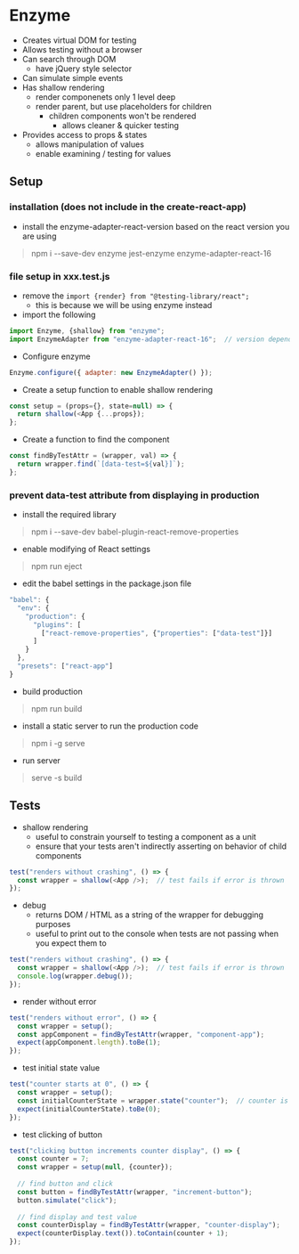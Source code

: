 # Enzyme
- Creates virtual DOM for testing
- Allows testing without a browser
- Can search through DOM
  - have jQuery style selector
- Can simulate simple events
- Has shallow rendering
  - render componenets only 1 level deep
  - render parent, but use placeholders for children
    - children components won't be rendered
      - allows cleaner & quicker testing
- Provides access to props & states
  - allows manipulation of values
  - enable examining / testing for values
## Setup
### installation (does not include in the create-react-app)
- install the enzyme-adapter-react-version based on the react version you are using
> npm i --save-dev enzyme jest-enzyme enzyme-adapter-react-16
### file setup in xxx.test.js
- remove the ```import {render} from "@testing-library/react";```
  - this is because we will be using enzyme instead
- import the following
```javascript
import Enzyme, {shallow} from "enzyme";
import EnzymeAdapter from "enzyme-adapter-react-16";  // version depends on react version
```
- Configure enzyme
```javascript
Enzyme.configure({ adapter: new EnzymeAdapter() });
```
- Create a setup function to enable shallow rendering
```javascript
const setup = (props={}, state=null) => {
  return shallow(<App {...props});
};
```
- Create a function to find the component
```javascript
const findByTestAttr = (wrapper, val) => {
  return wrapper.find(`[data-test=${val}]`);
};
```
### prevent data-test attribute from displaying in production
- install the required library
> npm i --save-dev babel-plugin-react-remove-properties
- enable modifying of React settings
> npm run eject
- edit the babel settings in the package.json file
```javascript
"babel": {
  "env": {
    "production": {
      "plugins": [
        ["react-remove-properties", {"properties": ["data-test"]}]
      ]
    }
  },
  "presets": ["react-app"]
}
```
- build production
> npm run build
- install a static server to run the production code
> npm i -g serve
- run server
> serve -s build
## Tests
- shallow rendering
  - useful to constrain yourself to testing a component as a unit
  - ensure that your tests aren't indirectly asserting on behavior of child components
```javascript
test("renders without crashing", () => {
  const wrapper = shallow(<App />);  // test fails if error is thrown
});
```
- debug
  - returns DOM / HTML as a string of the wrapper for debugging purposes
  - useful to print out to the console when tests are not passing when you expect them to
```javascript
test("renders without crashing", () => {
  const wrapper = shallow(<App />);  // test fails if error is thrown
  console.log(wrapper.debug());
});
```
- render without error
```javascript
test("renders without error", () => {
  const wrapper = setup();
  const appComponent = findByTestAttr(wrapper, "component-app");
  expect(appComponent.length).toBe(1);
});
```
- test initial state value
```javascript
test("counter starts at 0", () => {
  const wrapper = setup();
  const initialCounterState = wrapper.state("counter");  // counter is the variable in the state
  expect(initialCounterState).toBe(0);
});
```
- test clicking of button
```javascript
test("clicking button increments counter display", () => {
  const counter = 7;
  const wrapper = setup(null, {counter});
  
  // find button and click
  const button = findByTestAttr(wrapper, "increment-button");
  button.simulate("click");
  
  // find display and test value
  const counterDisplay = findByTestAttr(wrapper, "counter-display");
  expect(counterDisplay.text()).toContain(counter + 1);
});
```
